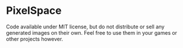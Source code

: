 # PixelSpace

Code available under MIT license, but do not distribute or sell any generated images on their own.
Feel free to use them in your games or other projects however.
